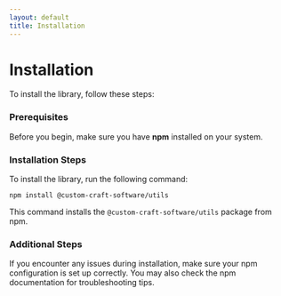 ```yaml
---
layout: default
title: Installation
---
```


<div class="section">
  <h1 class="title has-text-centered has-text-primary">Installation</h1>

  <div class="content">
    <p>To install the library, follow these steps:</p>
  </div>

  <h3 class="title is-4 has-text-info">Prerequisites</h3>
  <p>Before you begin, make sure you have <strong>npm</strong> installed on your system.</p>

  <h3 class="title is-4 has-text-info">Installation Steps</h3>
  <p>To install the library, run the following command:</p>

  <pre><code>npm install @custom-craft-software/utils</code></pre>

  <div class="content">
    <p>This command installs the <code>@custom-craft-software/utils</code> package from npm.</p>
  </div>

  <h3 class="title is-4 has-text-info">Additional Steps</h3>
  <p>If you encounter any issues during installation, make sure your npm configuration is set up correctly. You may also check the npm documentation for troubleshooting tips.</p>

</div>